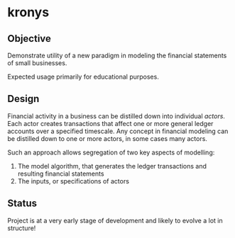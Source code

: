 # kronys

## Objective

Demonstrate utility of a new paradigm in modeling the financial statements of small businesses.

Expected usage primarily for educational purposes.

## Design

Financial activity in a business can be distilled down into individual *actors*. Each actor creates transactions that affect one or more general ledger accounts over a specified timescale. Any concept in financial modeling can be distilled down to one or more actors, in some cases many actors.

Such an approach allows segregation of two key aspects of modelling:
1. The model algorithm, that generates the ledger transactions and resulting financial statements
2. The inputs, or specifications of actors

## Status

Project is at a very early stage of development and likely to evolve a lot in structure!